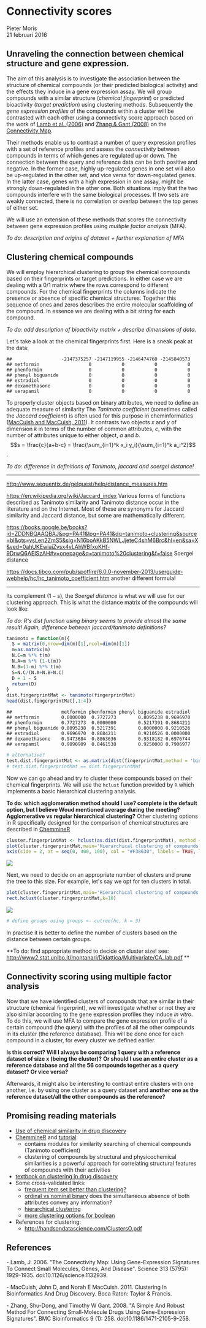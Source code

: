 # Connectivity scores
Pieter Moris  
21 februari 2016  



## Unraveling the connection between chemical structure and gene expression.

The aim of this analysis is to investigate the association between the structure of chemical compounds (or their predicted biological activity) and the effects they induce in a gene expression assay. We will group compounds with a similar structure (*chemical fingerprint*) or predicted bioactivity (*target prediction*) using clustering methods. Subsequently the *gene expression profiles* of the compounds within a cluster will be contrasted with each other using a connectivity score approach based on the work of [Lamb et al. (2006)](#lamb) and [Zhang & Gant (2008)](#zang) on the [Connectivity Map](https://www.broadinstitute.org/cmap/). 

Their methods enable us to contrast a number of query expression profiles with a set of reference profiles and assess the *connectivity* between compounds in terms of which genes are regulated up or down. The connection between the query and reference data can be both positive and negative. In the former case, highly up-regulated genes in one set will also be up-regulated in the other set, and vice versa for down-regulated genes. In the latter case, genes with a high expression in one assay, might be strongly down-regulated in the other one. Both situations imply that the two compounds interfere with the same biological processes. If two sets are weakly connected, there is no correlation or overlap between the top genes of either set.

We will use an extension of these methods that scores the connectivity between gene expression profiles using *multiple factor analysis* (MFA).

*To do: description and origins of dataset + further explanation of MFA*

## Clustering chemical compounds
We will employ hierarchical clustering to group the chemical compounds based on their fingerprints or target predictions. In either case we are dealing with a 0/1 matrix where the rows correspond to different compounds. For the chemical fingerprints the columns indicate the presence or absence of specific chemical structures. Together this sequence of ones and zeros describes the entire molecular scaffolding of the compound. In essence we are dealing with a bit string for each compound.

*To do: add description of bioactivity matrix + describe dimensions of data.*

Let's take a look at the chemical fingerprints first. Here is a sneak peak at the data:


```
##                  -2147375257 -2147119955 -2146474760 -2145840573
## metformin                  0           0           0           0
## phenformin                 0           0           0           0
## phenyl biguanide           0           0           0           0
## estradiol                  0           0           0           0
## dexamethasone              0           0           0           0
## verapamil                  0           0           0           0
```

To properly cluster objects based on binary attributes, we need to define an adequate measure of similarity The *Tanimoto coefficient* (sometimes called the *Jaccard coefficient*) is often used for this purpose in cheminformatics ([MacCuish and MacCuish, 2011](#chem)). It contrasts two objects *x* and *y* of dimension *k* in terms of the number of common attributes, *c*, with the number of attributes unique to either object, *a* and *b*. $$s = \frac{c}{a+b-c} = \frac{\sum_{i=1}^k x_i y_i}{\sum_{i=1}^k a_i^2}$$.

*To do: difference in definitions of Tanimoto, jaccard and soergel distance!*

***

http://www.sequentix.de/gelquest/help/distance_measures.htm

https://en.wikipedia.org/wiki/Jaccard_index Various forms of functions described as Tanimoto similarity and Tanimoto distance occur in the literature and on the Internet. Most of these are synonyms for Jaccard similarity and Jaccard distance, but some are mathematically different. 

https://books.google.be/books?id=ZDDNBQAAQBAJ&pg=PA41&lpg=PA41&dq=tanimoto+clustering&source=bl&ots=vsLen2ZmS5&sig=N16boAKkB5NWLJjeteC4shM6Brc&hl=en&sa=X&ved=0ahUKEwiaiZvsx4vLAhWBfxoKHf-9DrwQ6AEISzAH#v=onepage&q=tanimoto%20clustering&f=false Soergel distance

https://docs.tibco.com/pub/spotfire/6.0.0-november-2013/userguide-webhelp/hc/hc_tanimoto_coefficient.htm another different formula!

***

Its complement ($1-s$), the *Soergel distance* is what we will use for our clustering approach. This is what the distance matrix of the compounds will look like:

*To do: R's dist function using binary seems to provide almost the same result! Again, difference between jaccard/tanimoto definitions?*


```r
tanimoto = function(m){
  S = matrix(0,nrow=dim(m)[1],ncol=dim(m)[1])
  m=as.matrix(m)
  N.C=m %*% t(m)
  N.A=m %*% (1-t(m))
  N.B=(1-m) %*% t(m)
  S=N.C/(N.A+N.B+N.C)
  D = 1 - S
  return(D)
}
dist.fingerprintMat <- tanimoto(fingerprintMat)
head(dist.fingerprintMat[,1:4])
```

```
##                  metformin phenformin phenyl biguanide estradiol
## metformin        0.0000000  0.7727273        0.8095238 0.9696970
## phenformin       0.7727273  0.0000000        0.5217391 0.8684211
## phenyl biguanide 0.8095238  0.5217391        0.0000000 0.9210526
## estradiol        0.9696970  0.8684211        0.9210526 0.0000000
## dexamethasone    0.9473684  0.8863636        0.9318182 0.6976744
## verapamil        0.9090909  0.8461538        0.9250000 0.7906977
```

```r
# alternative?
test.dist.fingerprintMat <- as.matrix(dist(fingerprintMat,method = 'binary'))
# test.dist.fingerprintMat == dist.fingerprintMat
```

Now we can go ahead and try to cluster these compounds based on their chemical fingerprints. We will use the `hclust` function provided by `R` which implements a basic hierarchical clustering analysis.

**To do: which agglomeration method should I use? complete is the default option, but I believe Woud mentioned average during the meeting?**
**Agglomerative vs regular hierarchical clustering?**
Other clustering options in R specifically designed for the comparison of chemical structures are described in [ChemmineR](https://www.bioconductor.org/packages/3.3/bioc/vignettes/ChemmineR/inst/doc/ChemmineR.html#clustering-identical-or-very-similar-compounds)


```r
cluster.fingerprintMat <- hclust(as.dist(dist.fingerprintMat), method = "average")
plot(cluster.fingerprintMat,main='Hierarchical clustering of compounds based on their chemical fingerprints',hang=-1,col = "#487AA1", col.main = "#F38630", col.lab = "#F38630", col.axis = "#7C8071",xlab="Compounds",sub="", lwd = 2)
axis(side = 2, at = seq(0, 400, 100), col = "#F38630", labels = TRUE, lwd = 2)
```

![](connectivity-scores_files/figure-html/unnamed-chunk-3-1.png)

Next, we need to decide on an appropriate number of clusters and prune the tree to this size. For example, let's say we opt for ten clusters in total.


```r
plot(cluster.fingerprintMat,main='Hierarchical clustering of compounds based on their chemical fingerprints',hang=-1,col = "#487AA1", col.main = "#F38630", col.lab = "#F38630", col.axis = "#7C8071",xlab="Compounds",sub="", lwd = 2)
rect.hclust(cluster.fingerprintMat,k=10)
```

![](connectivity-scores_files/figure-html/unnamed-chunk-4-1.png)

```r
# define groups using groups <- cutree(hc, k = 3)
```

In practise it is better to define the number of clusters based on the distance between certain groups.

**To do: find appropriate method to decide on cluster size! see: http://www2.stat.unibo.it/montanari/Didattica/Multivariate/CA_lab.pdf **

## Connectivity scoring using multiple factor analysis

Now that we have identified clusters of compounds that are similar in their structure (chemical fingerprint), we will investigate whether or not they are also similar according to the gene expression profiles they induce *in vitro*. To do this, we will use MFA to compare the gene expression profile of a certain compound (the query) with the profiles of all the other compounds in its cluster (the reference database). This will be done once for each compound in a cluster, for every cluster we defined earlier. 

**Is this correct? Will I always be comparing 1 query with a reference dataset of size x (being the cluster)?**
**Or should I use an entire cluster as a reference database and all the 56 compounds together as a query dataset? Or vice versa?**

Afterwards, it might also be interesting to contrast entire clusters with one another, i.e. by using one cluster as a query dataset and **another one as the reference dataset/all the other compounds as the reference?**

## Promising reading materials

- [Use of chemical similarity in drug discovery](http://mcc.irb.hr/mcc_04/presentations/butina_d_mcc04_2.pdf)
- [ChemmineR](https://www.bioconductor.org/packages/3.3/bioc/vignettes/ChemmineR/inst/doc/ChemmineR.html#introduction) and [tutorial](http://chemmine.ucr.edu/help/): 
    + contains modules for similarity searching of chemical compounds (Tanimoto coefficient)
    + clustering of compounds by structural and physicochemical similarities is a powerful approach for correlating structural features of compounds with their activities
- [textbook on clustering in drug discovery](https://books.google.be/books?id=ZDDNBQAAQBAJ&pg=PA41&lpg=PA41&dq=tanimoto+clustering&source=bl&ots=vsLen2ZmS5&sig=N16boAKkB5NWLJjeteC4shM6Brc&hl=en&sa=X&ved=0ahUKEwiaiZvsx4vLAhWBfxoKHf-9DrwQ6AEISzAH#v=onepage&q=tanimoto%20clustering&f=false)
- Some cross-validated links:
    + [frequent item set better than clustering?](https://stats.stackexchange.com/questions/86318/clustering-a-binary-matrix)
    + [ordinal vs nominal binary](https://stats.stackexchange.com/questions/116856/hierarchical-or-two-step-cluster-analysis-for-binary-data?rq=1) does the simultaneous absence of both attributes convey any information?
    + [hierarchical clustering](https://stats.stackexchange.com/questions/2717/clustering-with-a-distance-matrix?rq=1)
    + [more clustering options for boolean](https://stats.stackexchange.com/questions/70113/cluster-large-boolean-dataset?rq=1)
- References for clustering:
    + http://handsondatascience.com/ClustersO.pdf

## References
<a name="lamb"></a>- Lamb, J. 2006. "The Connectivity Map: Using Gene-Expression Signatures To Connect Small Molecules, Genes, And Disease". Science 313 (5795): 1929-1935. doi:10.1126/science.1132939.

<a name="chem"></a>- MacCuish, John D, and Norah E MacCuish. 2011. Clustering In Bioinformatics And Drug Discovery. Boca Raton: Taylor & Francis.

<a name="zang"></a> - Zhang, Shu-Dong, and Timothy W Gant. 2008. "A Simple And Robust Method For Connecting Small-Molecule Drugs Using Gene-Expression Signatures". BMC Bioinformatics 9 (1): 258. doi:10.1186/1471-2105-9-258.

